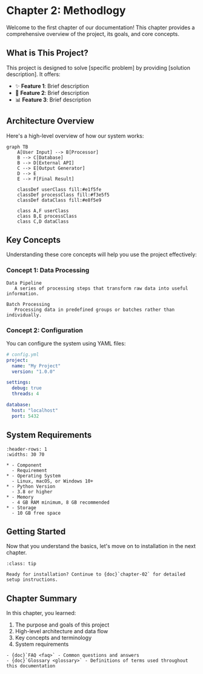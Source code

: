 # Chapter 2: Methodlogy

Welcome to the first chapter of our documentation! This chapter provides a comprehensive overview of the project, its goals, and core concepts.

## What is This Project?

This project is designed to solve [specific problem] by providing [solution description]. It offers:

- ✨ **Feature 1**: Brief description
- 🔧 **Feature 2**: Brief description
- 📊 **Feature 3**: Brief description

## Architecture Overview

Here's a high-level overview of how our system works:

```{mermaid}
graph TB
    A[User Input] --> B[Processor]
    B --> C[Database]
    B --> D[External API]
    C --> E[Output Generator]
    D --> E
    E --> F[Final Result]

    classDef userClass fill:#e1f5fe
    classDef processClass fill:#f3e5f5
    classDef dataClass fill:#e8f5e9

    class A,F userClass
    class B,E processClass
    class C,D dataClass
```

## Key Concepts

Understanding these core concepts will help you use the project effectively:

### Concept 1: Data Processing

```{glossary}
Data Pipeline
   A series of processing steps that transform raw data into useful information.

Batch Processing
   Processing data in predefined groups or batches rather than individually.
```

### Concept 2: Configuration

You can configure the system using YAML files:

```yaml
# config.yml
project:
  name: "My Project"
  version: "1.0.0"

settings:
  debug: true
  threads: 4

database:
  host: "localhost"
  port: 5432
```

## System Requirements

```{list-table} Minimum Requirements
:header-rows: 1
:widths: 30 70

* - Component
  - Requirement
* - Operating System
  - Linux, macOS, or Windows 10+
* - Python Version
  - 3.8 or higher
* - Memory
  - 4 GB RAM minimum, 8 GB recommended
* - Storage
  - 10 GB free space
```

## Getting Started

Now that you understand the basics, let's move on to installation in the next chapter.

```{admonition} Next Steps
:class: tip

Ready for installation? Continue to {doc}`chapter-02` for detailed setup instructions.
```

## Chapter Summary

In this chapter, you learned:

1. The purpose and goals of this project
2. High-level architecture and data flow
3. Key concepts and terminology
4. System requirements

```{seealso}
- {doc}`FAQ <faq>` - Common questions and answers
- {doc}`Glossary <glossary>` - Definitions of terms used throughout this documentation
```
